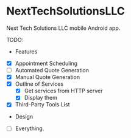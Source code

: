 # NextTechSolutionsLLC
Next Tech Solutions LLC mobile Android app.

TODO:
+ Features
 - [x] Appointment Scheduling
 - [ ] Automated Quote Generation
 - [x] Manual Quote Generation
 - [x] Outline of Services
     - [x] Get services from HTTP server
     - [x] Display them
 - [x] Third-Party Tools List
+ Design
 - [ ] Everything.
